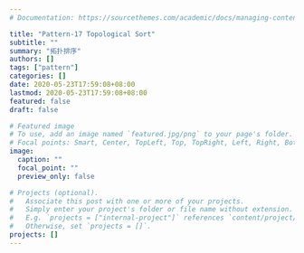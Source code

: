 ```yaml
---
# Documentation: https://sourcethemes.com/academic/docs/managing-content/

title: "Pattern-17 Topological Sort"
subtitle: ""
summary: "拓扑排序"
authors: []
tags: ["pattern"]
categories: []
date: 2020-05-23T17:59:08+08:00
lastmod: 2020-05-23T17:59:08+08:00
featured: false
draft: false

# Featured image
# To use, add an image named `featured.jpg/png` to your page's folder.
# Focal points: Smart, Center, TopLeft, Top, TopRight, Left, Right, BottomLeft, Bottom, BottomRight.
image:
  caption: ""
  focal_point: ""
  preview_only: false

# Projects (optional).
#   Associate this post with one or more of your projects.
#   Simply enter your project's folder or file name without extension.
#   E.g. `projects = ["internal-project"]` references `content/project/deep-learning/index.md`.
#   Otherwise, set `projects = []`.
projects: []
---
```

